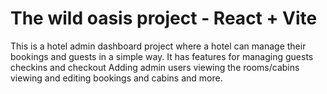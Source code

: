 # The wild oasis project - React + Vite

This is a hotel admin dashboard project where a hotel can manage their bookings and guests in a simple way.
It has features for managing guests checkins and checkout
Adding admin users viewing the rooms/cabins viewing and editing bookings and cabins and more.

